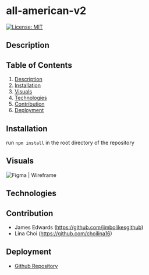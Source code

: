# all-american-v2

[![License: MIT](https://img.shields.io/badge/License-MIT-yellow.svg)](https://opensource.org/licenses/MIT) 

## Description  

## Table of Contents
1. [Description](#description)
2. [Installation](#installation)
3. [Visuals](#visuals)
4. [Technologies](#technologies)
5. [Contribution](#contribution)
7. [Deployment](#deployment)

## Installation

 run `npm install` in the root directory of the repository

## Visuals
![Figma | Wireframe](https://user-images.githubusercontent.com/100983245/175784854-00409ce1-7c8e-43fa-a327-4330a2324339.png)

## Technologies

## Contribution
* James Edwards (https://github.com/jimbolikesgithub)
* Lina Choi (https://github.com/choilina16)

## Deployment
* [Github Repository](https://github.com/jimbolikesgithub/all-american-v2)

